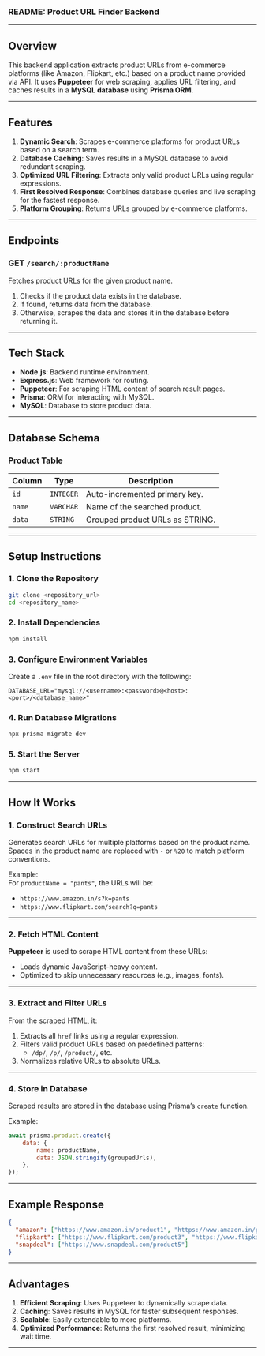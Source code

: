 ### README: Product URL Finder Backend

---

## **Overview**
This backend application extracts product URLs from e-commerce platforms (like Amazon, Flipkart, etc.) based on a product name provided via API. It uses **Puppeteer** for web scraping, applies URL filtering, and caches results in a **MySQL database** using **Prisma ORM**.  

---

## **Features**
1. **Dynamic Search**: Scrapes e-commerce platforms for product URLs based on a search term.
2. **Database Caching**: Saves results in a MySQL database to avoid redundant scraping.
3. **Optimized URL Filtering**: Extracts only valid product URLs using regular expressions.
4. **First Resolved Response**: Combines database queries and live scraping for the fastest response.
5. **Platform Grouping**: Returns URLs grouped by e-commerce platforms.

---

## **Endpoints**

### **GET `/search/:productName`**
Fetches product URLs for the given product name.  
1. Checks if the product data exists in the database.  
2. If found, returns data from the database.  
3. Otherwise, scrapes the data and stores it in the database before returning it.

---

## **Tech Stack**
- **Node.js**: Backend runtime environment.  
- **Express.js**: Web framework for routing.  
- **Puppeteer**: For scraping HTML content of search result pages.  
- **Prisma**: ORM for interacting with MySQL.  
- **MySQL**: Database to store product data.

---

## **Database Schema**
### **Product Table**
| Column | Type        | Description                       |
|--------|-------------|-----------------------------------|
| `id`   | `INTEGER`   | Auto-incremented primary key.    |
| `name` | `VARCHAR`   | Name of the searched product.    |
| `data` | `STRING`    | Grouped product URLs as STRING.  |

---

## **Setup Instructions**

### **1. Clone the Repository**
```bash
git clone <repository_url>
cd <repository_name>
```

### **2. Install Dependencies**
```bash
npm install
```

### **3. Configure Environment Variables**
Create a `.env` file in the root directory with the following:
```env
DATABASE_URL="mysql://<username>:<password>@<host>:<port>/<database_name>"
```

### **4. Run Database Migrations**
```bash
npx prisma migrate dev
```

### **5. Start the Server**
```bash
npm start
```

---

## **How It Works**

### **1. Construct Search URLs**
Generates search URLs for multiple platforms based on the product name. Spaces in the product name are replaced with `-` or `%20` to match platform conventions.  

Example:  
For `productName = "pants"`, the URLs will be:  
- `https://www.amazon.in/s?k=pants`  
- `https://www.flipkart.com/search?q=pants`

---

### **2. Fetch HTML Content**
**Puppeteer** is used to scrape HTML content from these URLs:  
- Loads dynamic JavaScript-heavy content.  
- Optimized to skip unnecessary resources (e.g., images, fonts).

---

### **3. Extract and Filter URLs**
From the scraped HTML, it:  
1. Extracts all `href` links using a regular expression.
2. Filters valid product URLs based on predefined patterns:
   - `/dp/`, `/p/`, `/product/`, etc.
3. Normalizes relative URLs to absolute URLs.

---

### **4. Store in Database**
Scraped results are stored in the database using Prisma’s `create` function.  

Example:  
```javascript
await prisma.product.create({
    data: {
        name: productName,
        data: JSON.stringify(groupedUrls),
    },
});
```

---


## **Example Response**
```json
{
  "amazon": ["https://www.amazon.in/product1", "https://www.amazon.in/product2"],
  "flipkart": ["https://www.flipkart.com/product3", "https://www.flipkart.com/product4"],
  "snapdeal": ["https://www.snapdeal.com/product5"]
}
```

---

## **Advantages**
1. **Efficient Scraping**: Uses Puppeteer to dynamically scrape data.  
2. **Caching**: Saves results in MySQL for faster subsequent responses.  
3. **Scalable**: Easily extendable to more platforms.  
4. **Optimized Performance**: Returns the first resolved result, minimizing wait time.  

---

